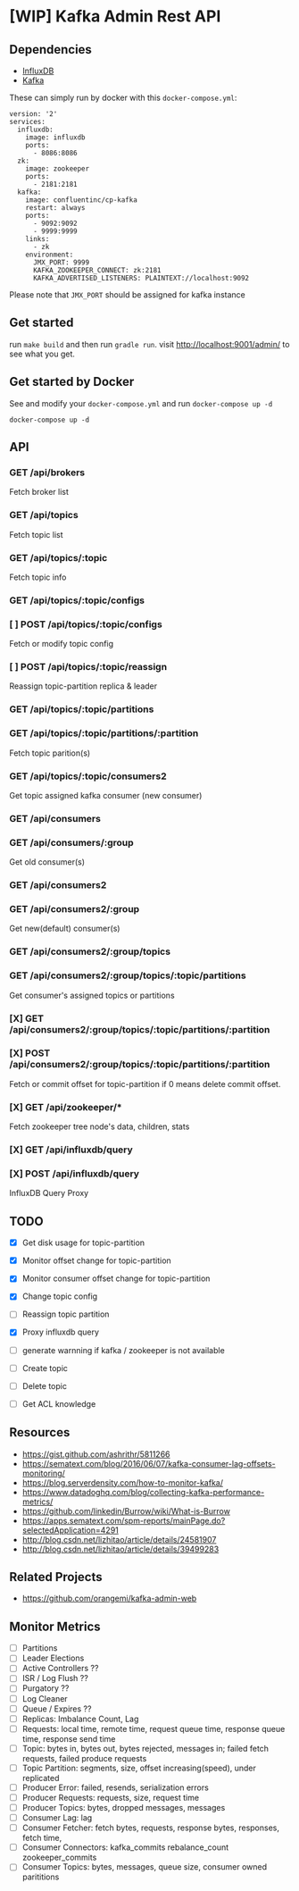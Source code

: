 [WIP] Kafka Admin Rest API
==========================

## Dependencies
- [InfluxDB](https://influxdb.com/) 
- [Kafka](https://kafka.apache.org/)

These can simply run by docker with this `docker-compose.yml`:
```
version: '2'
services:
  influxdb:
    image: influxdb
    ports:
      - 8086:8086
  zk:
    image: zookeeper
    ports:
      - 2181:2181
  kafka:
    image: confluentinc/cp-kafka
    restart: always
    ports:
      - 9092:9092
      - 9999:9999
    links:
      - zk
    environment:
      JMX_PORT: 9999
      KAFKA_ZOOKEEPER_CONNECT: zk:2181
      KAFKA_ADVERTISED_LISTENERS: PLAINTEXT://localhost:9092
```
Please note that `JMX_PORT` should be assigned for kafka instance

## Get started
run `make build` and then run `gradle run`. visit [http://localhost:9001/admin/](http://localhost:9001/admin/) to see what you get.

## Get started by Docker
See and modify your `docker-compose.yml` and run `docker-compose up -d`
```
docker-compose up -d
```

## API
### GET /api/brokers
Fetch broker list

### GET /api/topics
Fetch topic list

### GET /api/topics/:topic
Fetch topic info 

### GET /api/topics/:topic/configs
### [ ] POST /api/topics/:topic/configs
Fetch or modify topic config

### [ ] POST /api/topics/:topic/reassign
Reassign topic-partition replica & leader

### GET /api/topics/:topic/partitions
### GET /api/topics/:topic/partitions/:partition
Fetch topic parition(s)

### GET /api/topics/:topic/consumers2
Get topic assigned kafka consumer (new consumer)

### GET /api/consumers
### GET /api/consumers/:group
Get old consumer(s)

### GET /api/consumers2
### GET /api/consumers2/:group
Get new(default) consumer(s)

### GET /api/consumers2/:group/topics
### GET /api/consumers2/:group/topics/:topic/partitions
Get consumer's assigned topics or partitions

### [X] GET /api/consumers2/:group/topics/:topic/partitions/:partition
### [X] POST /api/consumers2/:group/topics/:topic/partitions/:partition
Fetch or commit offset for topic-partition if 0 means delete commit offset.

### [X] GET /api/zookeeper/*
Fetch zookeeper tree node's data, children, stats

### [X] GET /api/influxdb/query
### [X] POST /api/influxdb/query
InfluxDB Query Proxy

## TODO
- [X] Get disk usage for topic-partition
- [X] Monitor offset change for topic-partition
- [X] Monitor consumer offset change for topic-partition
- [X] Change topic config
- [ ] Reassign topic partition
- [X] Proxy influxdb query
- [ ] generate warnning if kafka / zookeeper is not available
- [ ] Create topic
- [ ] Delete topic

- [ ] Get ACL knowledge

## Resources
- https://gist.github.com/ashrithr/5811266
- https://sematext.com/blog/2016/06/07/kafka-consumer-lag-offsets-monitoring/
- https://blog.serverdensity.com/how-to-monitor-kafka/
- https://www.datadoghq.com/blog/collecting-kafka-performance-metrics/
- https://github.com/linkedin/Burrow/wiki/What-is-Burrow
- https://apps.sematext.com/spm-reports/mainPage.do?selectedApplication=4291
- http://blog.csdn.net/lizhitao/article/details/24581907
- http://blog.csdn.net/lizhitao/article/details/39499283

## Related Projects
- https://github.com/orangemi/kafka-admin-web

## Monitor Metrics
- [ ] Partitions
- [ ] Leader Elections
- [ ] Active Controllers ??
- [ ] ISR / Log Flush ??
- [ ] Purgatory ??
- [ ] Log Cleaner
- [ ] Queue / Expires ??
- [ ] Replicas: Imbalance Count, Lag
- [ ] Requests: local time, remote time, request queue time, response queue time, response send time
- [ ] Topic: bytes in, bytes out, bytes rejected, messages in; failed fetch requests, failed produce requests
- [ ] Topic Partition: segments, size, offset increasing(speed), under replicated
- [ ] Producer Error: failed, resends, serialization errors
- [ ] Producer Requests: requests, size, request time
- [ ] Producer Topics: bytes, dropped messages, messages
- [ ] Consumer Lag: lag
- [ ] Consumer Fetcher: fetch bytes, requests, response bytes, responses, fetch time,
- [ ] Consumer Connectors: kafka_commits rebalance_count zookeeper_commits
- [ ] Consumer Topics: bytes, messages, queue size, consumer owned parititions
